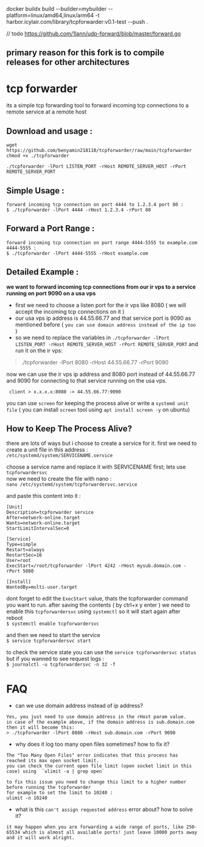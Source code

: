docker buildx build --builder=mybuilder --platform=linux/amd64,linux/arm64 -t harbor.icylair.com/library/tcpforwarder:v0.1-test --push .


// todo https://github.com/1lann/udp-forward/blob/master/forward.go












## primary reason for this fork is to compile releases for other architectures

# tcp forwarder

its a simple tcp forwarding tool to forward incoming tcp connections to a remote service at a remote host

## Download and usage :
```
wget https://github.com/benyamin218118/tcpforwarder/raw/main/tcpforwarder
chmod +x ./tcpforwarder

./tcpforwarder -lPort LISTEN_PORT -rHost REMOTE_SERVER_HOST -rPort REMOTE_SERVER_PORT
```

## Simple Usage :
```
forward incoming tcp connection on port 4444 to 1.2.3.4 port 80 :
$ ./tcpforwarder -lPort 4444 -rHost 1.2.3.4 -rPort 80
```

## Forward a Port Range :
```
forward incoming tcp connection on port range 4444-5555 to example.com 4444-5555 :
$ ./tcpforwarder -lPort 4444-5555 -rHost example.com
```
## Detailed Example :

**we want to forward incoming tcp connections from our ir vps to a service running on port 9090 on a usa vps**
- first we need to choose a listen port for the ir vps like 8080 ( we will accept the incoming tcp connections on it )
- our usa vps ip address is 44.55.66.77 and that service port is 9090 as mentioned before ( `you can use domain address instead of the ip too` )
- so we need to replace the variables in `./tcpforwarder -lPort LISTEN_PORT -rHost REMOTE_SERVER_HOST -rPort REMOTE_SERVER_PORT` and run it on the ir vps:

> ./tcpforwarder -lPort 8080 -rHost 44.55.66.77 -rPort 9090

now we can use the ir vps ip address and 8080 port instead of 44.55.66.77 and 9090 for connecting to that service running on the usa vps. 

` client > x.x.x.x:8080 -> 44.55.66.77:9090`

you can use `screen` for keeping the process alive or write a `systemd unit file`
( you can install `screen` tool using `apt install screen -y` on ubuntu)

## How to Keep The Process Alive?
there are lots of ways but i choose to create a service for it.
first we need to create a unit file in this address :<br/>
`/etc/systemd/system/SERVICENAME.service`

choose a service name and replace it with SERVICENAME first; lets use `tcpforwardersvc`<br/>
now we need to create the file with nano :<br/>
`nano /etc/systemd/system/tcpforwardersvc.service`

and paste this content into it :
```
[Unit]
Description=tcpforwarder service
After=network-online.target
Wants=network-online.target
StartLimitIntervalSec=0

[Service]
Type=simple
Restart=always
RestartSec=16
User=root
ExecStart=/root/tcpforwarder -lPort 4242 -rHost mysub.domain.com -rPort 5080

[Install]
WantedBy=multi-user.target
```
dont forget to edit the `ExecStart` value, thats the tcpforwarder command you want to run.
after saving the contents ( by ctrl+x  y  enter ) we need to enable this `tcpforwardersvc` using `systemctl` so it will start again after reboot<br/>
`$ systemctl enable tcpforwardersvc`

and then we need to start the service<br/>
`$ service tcpforwardersvc start`

to check the service state you can use the `service tcpforwardersvc status` but if you wanned to see request logs :<br/>
`$ journalctl -u tcpforwardersvc -n 32 -f`

# FAQ
- can we use domain address instead of ip address?
```
Yes, you just need to use domain address in the rHost param value.
in case of the example above, if the domain address is sub.domain.com then it will become this:
> ./tcpforwarder -lPort 8080 -rHost sub.domain.com -rPort 9090
```

- why does it log too many open files sometimes? how to fix it?
```
The "Too Many Open Files" error indicates that this process has reached its max open socket limit.
you can check the current open file limit (open socket limit in this case) using  `ulimit -a | grep open`

to fix this issue you need to change this limit to a higher number before running the tcpforwarder
for example to set the limit to 10240 :
ulimit -n 10240
```

- what is this `can't assign requested address` error about? how to solve it?
```
it may happen when you are forwarding a wide range of ports, like 250-65534 which is almost all available ports! just leave 10000 ports away and it will work alright.
```
